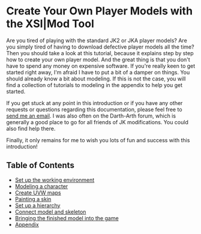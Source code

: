 # Create Your Own Player Models with the XSI|Mod Tool

Are you tired of playing with the standard JK2 or JKA player models? Are you simply tired of having to download defective player models all the time? Then you should take a look at this tutorial, because it explains step by step how to create your own player model. And the great thing is that you don't have to spend any money on expensive software. If you're really keen to get started right away, I'm afraid I have to put a bit of a damper on things. You should already know a bit about modeling. If this is not the case, you will find a collection of tutorials to modeling in the appendix to help you get started.

If you get stuck at any point in this introduction or if you have any other requests or questions regarding this documentation, please feel free to [send me an email](mailto:felix.patschkowski@gmail.com). I was also often on the Darth-Arth forum, which is generally a good place to go for all friends of JK modifications. You could also find help there.

Finally, it only remains for me to wish you lots of fun and success with this introduction!

## Table of Contents

- [Set up the working environment](work-environment-setup.md)
- [Modeling a character](character-modeling.md)
- [Create UVW maps](create-uvw-maps.md)
- [Painting a skin](painting-a-skin.md)
- [Set up a hierarchy](set-up-a-hierarchy.md)
- [Connect model and skeleton](connect-model-and-skeleton.md)
- [Bringing the finished model into the game](into-the-game.md)
- [Appendix]()
